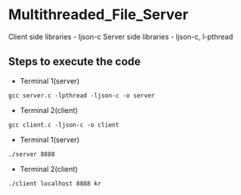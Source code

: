 # Multithreaded_File_Server

 Client side libraries - ljson-c
 Server side libraries - ljson-c, l-pthread
## Steps to execute the code
 - Terminal 1(server) 
 ```
 gcc server.c -lpthread -ljson-c -o server
 ```
 - Terminal 2(client) 
 ```
 gcc client.c -ljson-c -o client
 ```
 - Terminal 1(server) 
 ```
 ./server 8888
 ```
 - Terminal 2(client) 
 ```
 ./client localhost 8888 kr
 ```
